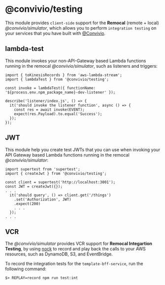 # @convivio/testing

This module provides `client-side` support for the __Remocal__ (remote + local) _@convivio/simulator_, which allows you to perform `integration testing` on your services that you have built with [@Convivio](https://github.com/jgilbert01/convivio).

## lambda-test
This module invokes your non-API-Gateway based Lambda functions running in the remocal _@convivio/simulator_, such as listeners and triggers:

```
import { toKinesisRecords } from 'aws-lambda-stream';
import { lambdaTest } from '@convivio/testing';

const invoke = lambdaTest({ functionName: '${process.env.npm_package_name}-dev-listener' });

describe('listener/index.js', () => {
  it('should invoke the listener function', async () => {
    const res = await invoke(EVENT);
    expect(res.Payload).to.equal('Success');
  });
});

```

## JWT
This module help you create test JWTs that you can use when invoking your API Gateway based Lambda functions running in the remocal _@convivio/simulator_:

```
import supertest from 'supertest';
import { createJwt } from '@convivio/testing';

const client = supertest('http://localhost:3001');
const JWT = createJwt({});
. . .
  it('should query', () => client.get('/things')
    .set('Authorization', JWT)
    .expect(200)
    . . .
  });
. . .
```

## VCR
The _@convivio/simulator_ provides VCR support for __Remocal Integartion Testing__, by using [nock](https://www.npmjs.com/package/nock#nock-back) to record and play back the calls to your AWS resources, such as DynamoDB, S3, and EventBridge.

To record the integration tests for the `template-bff-service`, run the following command:

```
$> REPLAY=record npm run test:int
```

